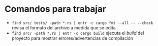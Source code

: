 # Comandos para trabajar

* `find src/ tests/ -path *.rs | entr -c cargo fmt --all -- --check` revisa el formato del archivo a medida que se edita
* `find src/ -path *.rs | entr -c cargo build` ejecuta el _build_ del proyecto para mostrar errores/advertencias de compilación
